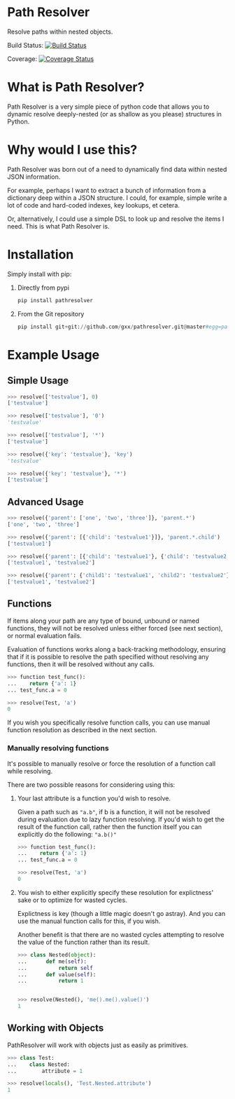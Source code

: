 Path Resolver
=============

Resolve paths within nested objects.


Build Status:     [![Build Status](https://travis-ci.org/gxx/pathresolver.svg?branch=master)](https://travis-ci.org/gxx/pathresolver)

Coverage:         [![Coverage Status](https://coveralls.io/repos/gxx/pathresolver/badge.png)](https://coveralls.io/r/gxx/pathresolver)


# What is Path Resolver?

Path Resolver is a very simple piece of python code that allows you to dynamic resolve deeply-nested (or as shallow as you please)
structures in Python.


# Why would I use this?

Path Resolver was born out of a need to dynamically find data within nested JSON information.

For example, perhaps I want to extract a bunch of information from a dictionary deep within a JSON structure.
I could, for example, simple write a lot of code and hard-coded indexes, key lookups, et cetera.

Or, alternatively, I could use a simple DSL to look up and resolve the items I need. This is what Path Resolver is.


# Installation

Simply install with pip:

1.  Directly from pypi

    ```python
    pip install pathresolver
    ```

2.  From the Git repository

    ```python
    pip install git+git://github.com/gxx/pathresolver.git@master#egg=pathresolver
    ```


# Example Usage


## Simple Usage

```python
>>> resolve(['testvalue'], 0)
['testvalue']

>>> resolve(['testvalue'], '0')
'testvalue'

>>> resolve(['testvalue'], '*')
['testvalue']

>>> resolve({'key': 'testvalue'}, 'key')
'testvalue'

>>> resolve({'key': 'testvalue'}, '*')
['testvalue']
```


## Advanced Usage

```python
>>> resolve({'parent': ['one', 'two', 'three']}, 'parent.*')
['one', 'two', 'three']

>>> resolve({'parent': [{'child': 'testvalue1'}]}, 'parent.*.child')
['testvalue1']

>>> resolve({'parent': [{'child': 'testvalue1'}, {'child': 'testvalue2'}]}, 'parent.*.child')
['testvalue1', 'testvalue2']

>>> resolve({'parent': {'child1': 'testvalue1', 'child2': 'testvalue2'}}, 'parent.*')
['testvalue1', 'testvalue2']
```


## Functions

If items along your path are any type of bound, unbound or named functions, they will not be resolved unless
either forced (see next section), or normal evaluation fails.

Evaluation of functions works along a back-tracking methodology, ensuring that if it is possible to resolve the
path specified without resolving any functions, then it will be resolved without any calls.

```python
>>> function test_func():
...    return {'a': 1}
... test_func.a = 0

>>> resolve(Test, 'a')
0
```

If you wish you specifically resolve function calls, you can use manual function resolution as described in the
next section.


### Manually resolving functions

It's possible to manually resolve or force the resolution of a function call while resolving.

There are two possible reasons for considering using this:

1.  Your last attribute is a function you'd wish to resolve.

    Given a path such as ```"a.b"```, if b is a function, it will not be resolved during evaluation due to lazy
    function resolving. If you'd wish to get the result of the function call, rather then the function itself you can
    explicitly do the following: ```"a.b()"```

    ```python
    >>> function test_func():
    ...    return {'a': 1}
    ... test_func.a = 0

    >>> resolve(Test, 'a')
    0
    ```

2.  You wish to either explicitly specify these resolution for explictness' sake or to optimize for wasted cycles.

    Explictness is key (though a little magic doesn't go astray). And you can use the manual function calls for this,
    if you wish.

    Another benefit is that there are no wasted cycles attempting to resolve the value of the function rather than its
    result.

    ```python
    >>> class Nested(object):
    ...      def me(self):
    ...          return self
    ...      def value(self):
    ...          return 1


    >>> resolve(Nested(), 'me().me().value()')
    1
    ```


## Working with Objects

PathResolver will work with objects just as easily as primitives.

```python
>>> class Test:
...    class Nested:
...        attribute = 1

>>> resolve(locals(), 'Test.Nested.attribute')
1
```
